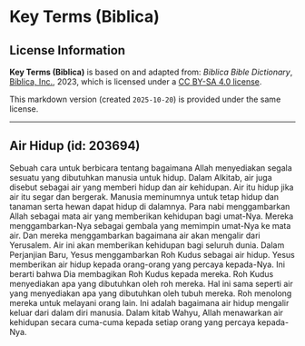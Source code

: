 # Key Terms (Biblica)

## License Information

**Key Terms (Biblica)** is based on and adapted from: _Biblica Bible Dictionary_, [Biblica, Inc.](https://www.biblica.com/), 2023, which is licensed under a [CC BY-SA 4.0 license](https://creativecommons.org/licenses/by-sa/4.0/legalcode.en).

This markdown version (created `2025-10-20`) is provided under the same license.



--------------------------------

## Air Hidup (id: 203694)

Sebuah cara untuk berbicara tentang bagaimana Allah menyediakan segala sesuatu yang dibutuhkan manusia untuk hidup. Dalam Alkitab, air juga disebut sebagai air yang memberi hidup dan air kehidupan. Air itu hidup jika air itu segar dan bergerak. Manusia meminumnya untuk tetap hidup dan tanaman serta hewan dapat hidup di dalamnya. Para nabi menggambarkan Allah sebagai mata air yang memberikan kehidupan bagi umat\-Nya. Mereka menggambarkan\-Nya sebagai gembala yang memimpin umat\-Nya ke mata air. Dan mereka menggambarkan bagaimana air akan mengalir dari Yerusalem. Air ini akan memberikan kehidupan bagi seluruh dunia. Dalam Perjanjian Baru, Yesus menggambarkan Roh Kudus sebagai air hidup. Yesus memberikan air hidup kepada orang\-orang yang percaya kepada\-Nya. Ini berarti bahwa Dia membagikan Roh Kudus kepada mereka. Roh Kudus menyediakan apa yang dibutuhkan oleh roh mereka. Hal ini sama seperti air yang menyediakan apa yang dibutuhkan oleh tubuh mereka. Roh menolong mereka untuk melayani orang lain. Ini adalah bagaimana air hidup mengalir keluar dari dalam diri manusia. Dalam kitab Wahyu, Allah menawarkan air kehidupan secara cuma\-cuma kepada setiap orang yang percaya kepada\-Nya.


